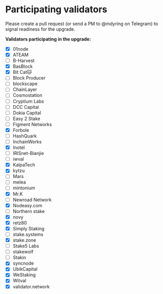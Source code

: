 # Participating validators

Please create a pull request (or send a PM to @mdyring on Telegram) to signal readiness for the upgrade.

**Validators participating in the upgrade:**
* [x] 01node
* [x] ATEAM
* [ ] B-Harvest
* [x] BasBlock
* [x] Bit Cat🐱
* [ ] Block Producer
* [ ] blockscape
* [ ] ChainLayer
* [ ] Cosmostation
* [ ] Cryptium Labs
* [ ] DCC Capital
* [ ] Dokia Capital
* [ ] Easy 2 Stake
* [ ] Figment Networks
* [x] Forbole
* [ ] HashQuark
* [ ] InchainWorks
* [x] Inotel
* [ ] IRISnet-Bianjie
* [ ] iwval
* [x] KalpaTech
* [x] kytzu
* [ ] Mars
* [ ] melea
* [ ] mintonium
* [x] Mr.K
* [ ] Newroad Network
* [x] Nodeasy.com
* [ ] Northern stake
* [x] novy
* [x] retz80
* [x] Simply Staking
* [ ] stake.systems
* [x] stake.zone
* [ ] Stake5 Labs
* [ ] stakewolf
* [ ] Stakin
* [x] syncnode
* [x] UbikCapital
* [x] WeStaking
* [x] Witval
* [x] validator.network
